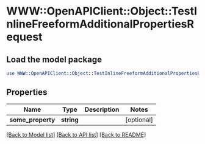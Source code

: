 # WWW::OpenAPIClient::Object::TestInlineFreeformAdditionalPropertiesRequest

## Load the model package
```perl
use WWW::OpenAPIClient::Object::TestInlineFreeformAdditionalPropertiesRequest;
```

## Properties
Name | Type | Description | Notes
------------ | ------------- | ------------- | -------------
**some_property** | **string** |  | [optional] 

[[Back to Model list]](../README.md#documentation-for-models) [[Back to API list]](../README.md#documentation-for-api-endpoints) [[Back to README]](../README.md)



